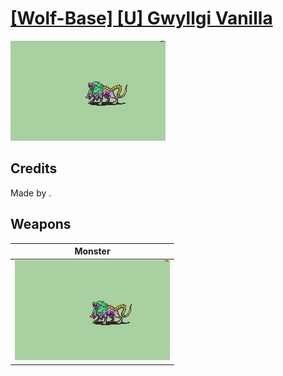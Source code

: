 # [\[Wolf-Base\] \[U\] Gwyllgi Vanilla](./)
 

<img src="./8.%20Monster/Monster_000.png" alt="[Wolf-Base] [U] Gwyllgi Vanilla standing" />

## Credits

Made by .

## Weapons
 

|Monster |
|  :---: |
| <img alt="Monster animation" src="./8.%20Monster/Monster.gif" /> |
